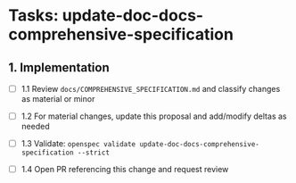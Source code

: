 # Tasks: update-doc-docs-comprehensive-specification

## 1. Implementation

- [ ] 1.1 Review `docs/COMPREHENSIVE_SPECIFICATION.md` and classify changes as material or minor

- [ ] 1.2 For material changes, update this proposal and add/modify deltas as needed

- [ ] 1.3 Validate: `openspec validate update-doc-docs-comprehensive-specification --strict`

- [ ] 1.4 Open PR referencing this change and request review
